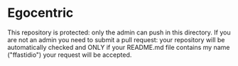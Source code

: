 # Egocentric
This repository is protected: only the admin can push in this directory. 
If you are not an admin you need to submit a pull request: your repository will be automatically checked and ONLY if your README.md file contains my name ("ffastidio") your request will be accepted.
